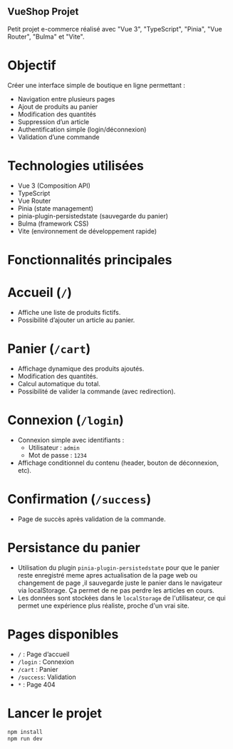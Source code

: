 ## VueShop Projet

Petit projet e-commerce réalisé avec "Vue 3", "TypeScript", "Pinia", "Vue Router", "Bulma" et "Vite".

#  Objectif

Créer une interface simple de boutique en ligne permettant :

-  Navigation entre plusieurs pages
-  Ajout de produits au panier
-  Modification des quantités
-  Suppression d’un article
-  Authentification simple (login/déconnexion)
-  Validation d’une commande


# Technologies utilisées

- Vue 3 (Composition API)
- TypeScript
- Vue Router
- Pinia (state management)
- pinia-plugin-persistedstate (sauvegarde du panier)
- Bulma (framework CSS)
- Vite (environnement de développement rapide)

# Fonctionnalités principales

# Accueil (`/`)

- Affiche une liste de produits fictifs.
- Possibilité d’ajouter un article au panier.

#  Panier (`/cart`)

- Affichage dynamique des produits ajoutés.
- Modification des quantités.
- Calcul automatique du total.
- Possibilité de valider la commande (avec redirection).

#  Connexion (`/login`)

- Connexion simple avec identifiants :  
  - Utilisateur : `admin`
  - Mot de passe : `1234`
- Affichage conditionnel du contenu (header, bouton de déconnexion, etc).

#  Confirmation (`/success`)
- Page de succès après validation de la commande.

#  Persistance du panier
- Utilisation du plugin `pinia-plugin-persistedstate` pour que le panier reste enregistré meme apres actualisation de la page web ou changement de page ,il sauvegarde juste le panier dans le navigateur via localStorage. Ça permet de ne pas perdre les articles en cours.
- Les données sont stockées dans le `localStorage` de l'utilisateur, ce qui permet une expérience plus réaliste, proche d'un vrai site.

#  Pages disponibles

- `/` : Page d’accueil
- `/login` : Connexion
- `/cart` :  Panier
- `/success`: Validation
- `*`  : Page 404


# Lancer le projet

```bash
npm install
npm run dev
